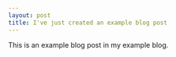 ```yaml
---
layout: post
title: I've just created an example blog post
---
```


This is an example blog post in my example blog.

